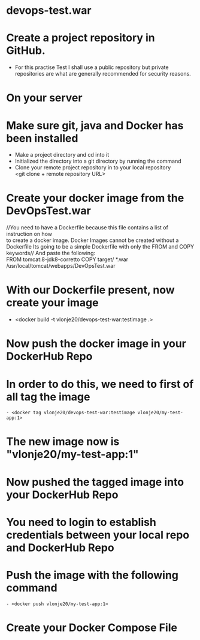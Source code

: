 # devops-test.war
# Create a project repository in GitHub.
- For this practise Test I shall use a public repository but private repositories are 
  what are generally recommended for security reasons.

# On your server  
# Make sure git, java and Docker has been installed 
- Make a project directory and cd into it 
- Initialized the directory into a git directory by running the <git init> command 
- Clone your remote project repository in to your local repository  
  <git clone + remote repository URL> 

# Create your docker image from the DevOpsTest.war 
  //You need to have a Dockerfile because this file contains a list of instruction on how  
   to create a docker image. 
   Docker Images cannot be created without a Dockerfile 
   Its going to be a simple Dockerfile with only the FROM and COPY keywords//
      <vi Dockerfile>
      And paste the following:  
      FROM tomcat:8-jdk8-corretto 
      COPY target/ *.war /usr/local/tomcat/webapps/DevOpsTest.war

# With our Dockerfile present, now create your image 
- <docker build -t vlonje20/devops-test-war:testimage .>

# Now push the docker image in your DockerHub Repo 
  # In order to do this, we need to first of all tag the image 
    - <docker tag vlonje20/devops-test-war:testimage vlonje20/my-test-app:1> 
  # The new image now is "vlonje20/my-test-app:1" 

# Now pushed the tagged image into your DockerHub Repo 
# You need to login to establish credentials between your local repo and DockerHub Repo 
  # Push the image with the following command  
    - <docker push vlonje20/my-test-app:1> 

# Create your Docker Compose File 

